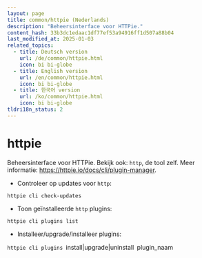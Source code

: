 ```yaml
---
layout: page
title: common/httpie (Nederlands)
description: "Beheersinterface voor HTTPie."
content_hash: 33b3dc1edaac1df77ef53a94916ff1d507a88b04
last_modified_at: 2025-01-03
related_topics:
  - title: Deutsch version
    url: /de/common/httpie.html
    icon: bi bi-globe
  - title: English version
    url: /en/common/httpie.html
    icon: bi bi-globe
  - title: 한국어 version
    url: /ko/common/httpie.html
    icon: bi bi-globe
tldri18n_status: 2
---
```

# httpie

Beheersinterface voor HTTPie.
Bekijk ook: `http`, de tool zelf.
Meer informatie: <https://httpie.io/docs/cli/plugin-manager>.

- Controleer op updates voor `http`:

`httpie cli check-updates`

- Toon geïnstalleerde `http` plugins:

`httpie cli plugins list`

- Installeer/upgrade/installeer plugins:

`httpie cli plugins `<span class="tldr-var badge badge-pill bg-dark-lm bg-white-dm text-white-lm text-dark-dm font-weight-bold">install|upgrade|uninstall</span>` `<span class="tldr-var badge badge-pill bg-dark-lm bg-white-dm text-white-lm text-dark-dm font-weight-bold">plugin_naam</span>
